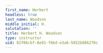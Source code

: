 ```yaml
---
first_name: Herbert
headless: true
last_name: Woodson
middle_initial: H.
salutation: ''
title: Herbert H. Woodson
type: instructor
uid: 02f06cbf-8e91-f6bd-e3a6-5852b886276c
---
```

